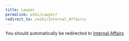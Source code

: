 ```yaml
---
title: Lawyer
permalink: wiki/Lawyer/
redirect_to: /wiki/Internal_Affairs/
---
```


You should automatically be redirected to [Internal Affairs](/wiki/Internal_Affairs/)
